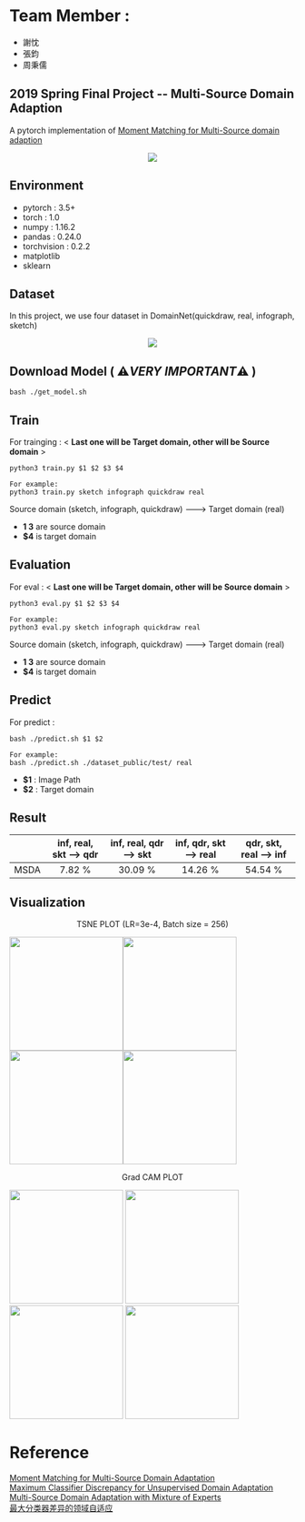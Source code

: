 # Team Member :
- 謝忱
- 張鈞
- 周秉儒

## 2019 Spring Final Project -- Multi-Source Domain Adaption
A pytorch implementation of [Moment Matching for Multi-Source domain adaption](https://arxiv.org/pdf/1812.01754.pdf)
<p align="center">
  <img src="https://github.com/dlcv-spring-2019/final-DLCV_fadacai/blob/master/image/introduction.png">
</p>


## Environment
- pytorch : 3.5+
- torch : 1.0
- numpy : 1.16.2
- pandas : 0.24.0
- torchvision : 0.2.2
- matplotlib
- sklearn 

## Dataset
In this project, we use four dataset in DomainNet(quickdraw, real, infograph, sketch)
<p align="center">
  <img src="https://github.com/dlcv-spring-2019/final-DLCV_fadacai/blob/master/image/dataset_img.png">
</p>

## Download Model ( ⚠️***VERY IMPORTANT***⚠️ )
```
bash ./get_model.sh
```

## Train
For trainging : < **Last one will be Target domain, other will be Source domain** >
```
python3 train.py $1 $2 $3 $4

For example:
python3 train.py sketch infograph quickdraw real
```
Source domain (sketch, infograph, quickdraw) ---> Target domain (real)

- **$1~$3** are source domain 
- **$4** is target domain


## Evaluation
For eval : < **Last one will be Target domain, other will be Source domain** >
```
python3 eval.py $1 $2 $3 $4

For example:
python3 eval.py sketch infograph quickdraw real
```
Source domain (sketch, infograph, quickdraw) ---> Target domain (real)

- **$1~$3** are source domain
- **$4** is target domain


## Predict
For predict :
```
bash ./predict.sh $1 $2

For example:
bash ./predict.sh ./dataset_public/test/ real
```
- **$1** : Image Path 
- **$2** : Target domain

## Result

|              | inf, real, skt --> qdr | inf, real, qdr --> skt  | inf, qdr, skt --> real | qdr, skt, real --> inf |
| :----------: | :--------------------: | :---------------------: | :--------------------: | :--------------------: |
|     MSDA     |        7.82 %          |        30.09 %          |        14.26 %         |        54.54 %         |
 

## Visualization
<p align="center">TSNE PLOT (LR=3e-4, Batch size = 256)</p>
<p float="left">
<img src="https://github.com/dlcv-spring-2019/final-DLCV_fadacai/blob/master/image/tsne_info.png" width=200 height=200 ><img src="https://github.com/dlcv-spring-2019/final-DLCV_fadacai/blob/master/image/tsne_real.png" width=200 height=200><img src="https://github.com/dlcv-spring-2019/final-DLCV_fadacai/blob/master/image/tsne_quickdraw.png" width=200 height=200><img src="https://github.com/dlcv-spring-2019/final-DLCV_fadacai/blob/master/image/tsne_sketch.png" width=200 height=200>
</p>  

<p align="center">Grad CAM PLOT</p>
<p float="left">
<img src="https://github.com/dlcv-spring-2019/final-DLCV_fadacai/blob/master/image/info.jpg" width=200 height=200>
<img src="https://github.com/dlcv-spring-2019/final-DLCV_fadacai/blob/master/image/real.jpg" width=200 height=200>
<img src="https://github.com/dlcv-spring-2019/final-DLCV_fadacai/blob/master/image/quick.png" width=200 height=200>
<img src="https://github.com/dlcv-spring-2019/final-DLCV_fadacai/blob/master/image/sketch.jpg" width=200 height=200>
</p>



# Reference
[Moment Matching for Multi-Source Domain Adaptation](https://arxiv.org/pdf/1812.01754.pdf)  
[Maximum Classifier Discrepancy for Unsupervised Domain Adaptation](https://arxiv.org/pdf/1712.02560.pdf)  
[Multi-Source Domain Adaptation with Mixture of Experts](https://arxiv.org/pdf/1809.02256.pdf)  
[最大分类器差异的领域自适应](https://zhuanlan.zhihu.com/p/52085426)  


